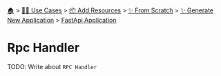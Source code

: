<!--startTocHeader-->
[🏠](../../../../../README.md) > [👷🏽 Use Cases](../../../../README.md) > [📦 Add Resources](../../../README.md) > [✨ From Scratch](../../README.md) > [✨ Generate New Application](../README.md) > [FastApi Application](README.md)
# Rpc Handler
<!--endTocHeader-->
TODO: Write about `RPC Handler`
<!--startTocSubtopic-->

<!--endTocSubtopic-->